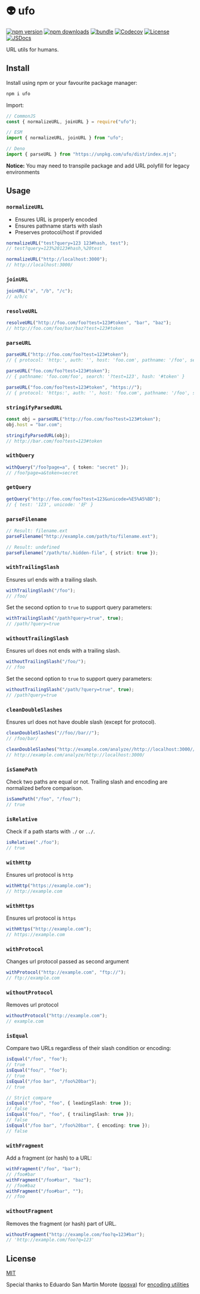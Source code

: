 # 👽 ufo

[![npm version][npm-version-src]][npm-version-href]
[![npm downloads][npm-downloads-src]][npm-downloads-href]
[![bundle][bundle-src]][bundle-href]
[![Codecov][codecov-src]][codecov-href]
[![License][license-src]][license-href]
[![JSDocs][jsdocs-src]][jsdocs-href]

URL utils for humans.

## Install

Install using npm or your favourite package manager:

```bash
npm i ufo
```

Import:

```js
// CommonJS
const { normalizeURL, joinURL } = require("ufo");

// ESM
import { normalizeURL, joinURL } from "ufo";

// Deno
import { parseURL } from "https://unpkg.com/ufo/dist/index.mjs";
```

**Notice:** You may need to transpile package and add URL polyfill for legacy environments

## Usage

### `normalizeURL`

- Ensures URL is properly encoded
- Ensures pathname starts with slash
- Preserves protocol/host if provided

```ts
normalizeURL("test?query=123 123#hash, test");
// test?query=123%20123#hash,%20test

normalizeURL("http://localhost:3000");
// http://localhost:3000/
```

### `joinURL`

```ts
joinURL("a", "/b", "/c");
// a/b/c
```

### `resolveURL`

```ts
resolveURL("http://foo.com/foo?test=123#token", "bar", "baz");
// http://foo.com/foo/bar/baz?test=123#token
```

### `parseURL`

```ts
parseURL("http://foo.com/foo?test=123#token");
// { protocol: 'http:', auth: '', host: 'foo.com', pathname: '/foo', search: '?test=123', hash: '#token' }

parseURL("foo.com/foo?test=123#token");
// { pathname: 'foo.com/foo', search: '?test=123', hash: '#token' }

parseURL("foo.com/foo?test=123#token", "https://");
// { protocol: 'https:', auth: '', host: 'foo.com', pathname: '/foo', search: '?test=123', hash: '#token' }
```

### `stringifyParsedURL`

```ts
const obj = parseURL("http://foo.com/foo?test=123#token");
obj.host = "bar.com";

stringifyParsedURL(obj);
// http://bar.com/foo?test=123#token
```

### `withQuery`

```ts
withQuery("/foo?page=a", { token: "secret" });
// /foo?page=a&token=secret
```

### `getQuery`

```ts
getQuery("http://foo.com/foo?test=123&unicode=%E5%A5%BD");
// { test: '123', unicode: '好' }
```

### `parseFilename`

```ts
// Result: filename.ext
parseFilename("http://example.com/path/to/filename.ext");

// Result: undefined
parseFilename("/path/to/.hidden-file", { strict: true });
```

### `withTrailingSlash`

Ensures url ends with a trailing slash.

```ts
withTrailingSlash("/foo");
// /foo/
```

Set the second option to `true` to support query parameters:

```ts
withTrailingSlash("/path?query=true", true);
// /path/?query=true
```

### `withoutTrailingSlash`

Ensures url does not ends with a trailing slash.

```ts
withoutTrailingSlash("/foo/");
// /foo
```

Set the second option to `true` to support query parameters:

```ts
withoutTrailingSlash("/path/?query=true", true);
// /path?query=true
```

### `cleanDoubleSlashes`

Ensures url does not have double slash (except for protocol).

```ts
cleanDoubleSlashes("//foo//bar//");
// /foo/bar/

cleanDoubleSlashes("http://example.com/analyze//http://localhost:3000//");
// http://example.com/analyze/http://localhost:3000/
```

### `isSamePath`

Check two paths are equal or not. Trailing slash and encoding are normalized before comparison.

```ts
isSamePath("/foo", "/foo/");
// true
```

### `isRelative`

Check if a path starts with `./` or `../`.

```ts
isRelative("./foo");
// true
```

### `withHttp`

Ensures url protocol is `http`

```ts
withHttp("https://example.com");
// http://example.com
```

### `withHttps`

Ensures url protocol is `https`

```ts
withHttps("http://example.com");
// https://example.com
```

### `withProtocol`

Changes url protocol passed as second argument

```ts
withProtocol("http://example.com", "ftp://");
// ftp://example.com
```

### `withoutProtocol`

Removes url protocol

```ts
withoutProtocol("http://example.com");
// example.com
```

### `isEqual`

Compare two URLs regardless of their slash condition or encoding:

```ts
isEqual("/foo", "foo");
// true
isEqual("foo/", "foo");
// true
isEqual("/foo bar", "/foo%20bar");
// true

// Strict compare
isEqual("/foo", "foo", { leadingSlash: true });
// false
isEqual("foo/", "foo", { trailingSlash: true });
// false
isEqual("/foo bar", "/foo%20bar", { encoding: true });
// false
```

### `withFragment`

Add a fragment (or hash) to a URL:

```ts
withFragment("/foo", "bar");
// /foo#bar
withFragment("/foo#bar", "baz");
// /foo#baz
withFragment("/foo#bar", "");
// /foo
```

### `withoutFragment`

Removes the fragment (or hash) part of URL.

```ts
withoutFragment("http://example.com/foo?q=123#bar");
// 'http://example.com/foo?q=123'
```

## License

[MIT](./LICENSE)

Special thanks to Eduardo San Martin Morote ([posva](https://github.com/posva)) for [encoding utilities](https://github.com/vuejs/vue-router-next/blob/v4.0.1/src/encoding.ts)

<!-- Badges -->

[npm-version-src]: https://img.shields.io/npm/v/ufo?style=flat&colorA=18181B&colorB=F0DB4F
[npm-version-href]: https://npmjs.com/package/ufo
[npm-downloads-src]: https://img.shields.io/npm/dm/ufo?style=flat&colorA=18181B&colorB=F0DB4F
[npm-downloads-href]: https://npmjs.com/package/ufo
[codecov-src]: https://img.shields.io/codecov/c/gh/unjs/ufo/main?style=flat&colorA=18181B&colorB=F0DB4F
[codecov-href]: https://codecov.io/gh/unjs/ufo
[bundle-src]: https://img.shields.io/bundlephobia/minzip/ufo?style=flat&colorA=18181B&colorB=F0DB4F
[bundle-href]: https://bundlephobia.com/result?p=ufo
[license-src]: https://img.shields.io/github/license/unjs/ufo.svg?style=flat&colorA=18181B&colorB=F0DB4F
[license-href]: https://github.com/unjs/ufo/blob/main/LICENSE
[jsdocs-src]: https://img.shields.io/badge/jsDocs.io-reference-18181B?style=flat&colorA=18181B&colorB=F0DB4F
[jsdocs-href]: https://www.jsdocs.io/package/ufo
